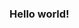 ### Hello world!

<!--
**NetFoxx/NetFoxx** is a ✨ _special_ ✨ repository because its `README.md` (this file) appears on your GitHub profile.

- 🌱 I’m currently trying to learn C but actually learning Python
- 🔭 I’m currently building my own lovley website
- ⚡ Fun fact: 99,8% of my website is a shitpost!
- 😄 Pronouns: He/Him

-->
